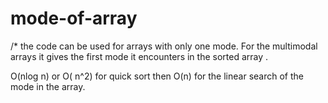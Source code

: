 # mode-of-array
/* the code can be used for 
arrays with only one mode.
For the multimodal arrays 
it gives the first mode it encounters 
in the sorted array .

O(nlog n) or O( n^2) for quick sort 
then O(n) for the linear search of 
the mode in the array.
